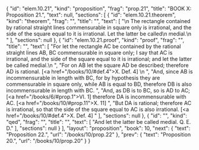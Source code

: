{
  "id": "elem.10.21",
  "kind": "proposition",
  "frag": "prop.21",
  "title": "BOOK X: Proposition 21.",
  "text": null,
  "sections": [
    {
      "id": "elem.10.21.theorem",
      "kind": "theorem",
      "frag": "",
      "title": "",
      "text": [
        "\n       The rectangle contained by rational straight lines commensurable in square only is irrational, and the side of the square equal to it is irrational. Let the latter be called\n       medial.\n      "
      ],
      "sections": null
    },
    {
      "id": "elem.10.21.proof",
      "kind": "proof",
      "frag": "",
      "title": "",
      "text": [
        "For let the rectangle AC be contained by the rational straight lines AB, BC commensurable in square only; I say that AC is irrational, and the side of the square equal to it is irrational; and let the latter be called medial.\n      ",
        "For on AB let the square AD be described; therefore AD is rational. [<a href=\"/books/10/#def.4\">X. Def. 4</a>] \n      ",
        "And, since AB is incommensurable in length with BC, for by hypothesis they are commensurable in square only, while AB is equal to BD, therefore DB is also incommensurable in length with BC. ",
        "And, as DB is to BC, so is AD to AC; [<a href=\"/books/6/#prop.1\">VI. 1</a>] therefore DA is incommensurable with AC. [<a href=\"/books/10/#prop.11\">X. 11</a>] ",
        "But DA is rational; therefore AC is irrational, so that the side of the square equal to AC is also irrational. [<a href=\"/books/10/#def.4\">X. Def. 4</a>] "
      ],
      "sections": null
    },
    {
      "id": "",
      "kind": "qed",
      "frag": "",
      "title": "",
      "text": [
        "And let the latter be called medial. Q. E. D."
      ],
      "sections": null
    }
  ],
  "layout": "proposition",
  "book": 10,
  "next": {
    "text": "Proposition 22.",
    "url": "/books/10/prop.22"
  },
  "prev": {
    "text": "Proposition 20.",
    "url": "/books/10/prop.20"
  }
}
